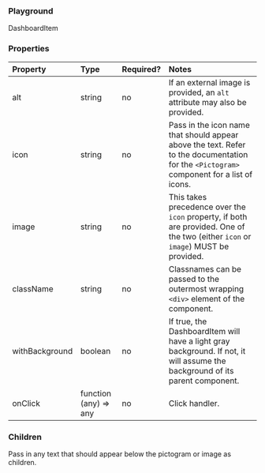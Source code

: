 <Anchor idToScrollTo="playground"><h3>Playground</h3></Anchor>
<Playground>
    <DashboardItem>DashboardItem</DashboardItem>
</Playground>

<Anchor idToScrollTo="properties"><h3>Properties</h3></Anchor>

| Property       | Type    | Required? | Notes                                                                                                                                                                            |
| :------------- | :------ | :-------- | :------------------------------------------------------------------------------------------------------------------------------------------------------------------------------- |
| alt            | string  | no        | If an external image is provided, an `alt` attribute may also be provided.                                                                                                       |
| icon           | string  | no        | Pass in the icon name that should appear above the text. Refer to <Link to="/atoms/Pictogram">the documentation for the `<Pictogram>` component</Link> for a list of icons. |
| image          | string  | no        | This takes precedence over the `icon` property, if both are provided. One of the two (either `icon` or `image`) MUST be provided.                                                |
| className      | string  | no        | Classnames can be passed to the outermost wrapping `<div>` element of the component.                                                                                             |
| withBackground | boolean | no        | If true, the DashboardItem will have a light gray background. If not, it will assume the background of its parent component.                                                     |
| onClick | function (any) => any | no        | Click handler.   

<Anchor idToScrollTo="children"><h3>Children</h3></Anchor>

Pass in any text that should appear below the pictogram or image as children.
